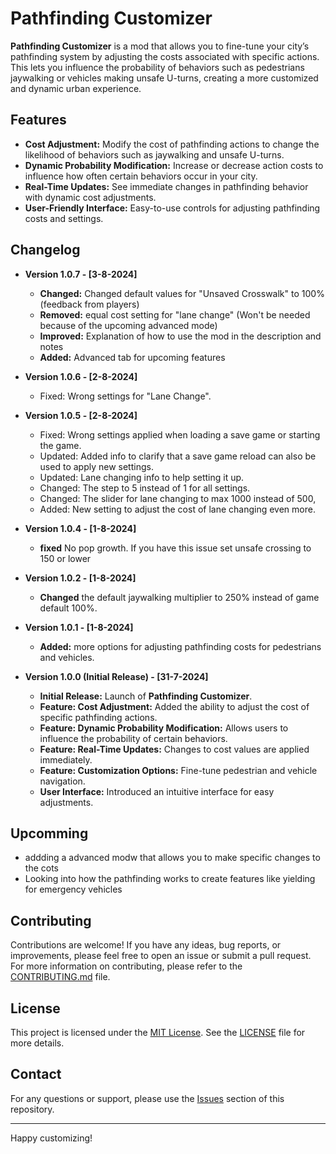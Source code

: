 ﻿# Pathfinding Customizer

**Pathfinding Customizer** is a mod that allows you to fine-tune your city’s pathfinding system by adjusting the costs associated with specific actions. This lets you influence the probability of behaviors such as pedestrians jaywalking or vehicles making unsafe U-turns, creating a more customized and dynamic urban experience.

## Features

- **Cost Adjustment:** Modify the cost of pathfinding actions to change the likelihood of behaviors such as jaywalking and unsafe U-turns.
- **Dynamic Probability Modification:** Increase or decrease action costs to influence how often certain behaviors occur in your city.
- **Real-Time Updates:** See immediate changes in pathfinding behavior with dynamic cost adjustments.
- **User-Friendly Interface:** Easy-to-use controls for adjusting pathfinding costs and settings.

## Changelog
- **Version 1.0.7 - [3-8-2024]**
  - **Changed:** Changed default values for "Unsaved Crosswalk" to 100% (feedback from players)
  - **Removed:** equal cost setting for "lane change" (Won't be needed because of the upcoming advanced mode)
  - **Improved:** Explanation of how to use the mod in the description and notes
  - **Added:** Advanced tab for upcoming features

- **Version 1.0.6 - [2-8-2024]**
    - Fixed: Wrong settings for "Lane Change".
 
- **Version 1.0.5 - [2-8-2024]**
    - Fixed: Wrong settings applied when loading a save game or starting the game.
    - Updated: Added info to clarify that a save game reload can also be used to apply new settings.
    - Updated: Lane changing info to help setting it up.
    - Changed: The step to 5 instead of 1 for all settings.
    - Changed: The slider for lane changing to max 1000 instead of 500,
    - Added: New setting to adjust the cost of lane changing even more.

- **Version 1.0.4 - [1-8-2024]**
    - **fixed** No pop growth. If you have this issue set unsafe crossing to 150 or lower

- **Version 1.0.2 - [1-8-2024]**
    - **Changed** the default jaywalking multiplier to 250% instead of game default 100%.

- **Version 1.0.1 - [1-8-2024]**
    - **Added:** more options for adjusting pathfinding costs for pedestrians and vehicles.

- **Version 1.0.0 (Initial Release) - [31-7-2024]**
    - **Initial Release:** Launch of **Pathfinding Customizer**.
    - **Feature: Cost Adjustment:** Added the ability to adjust the cost of specific pathfinding actions.
    - **Feature: Dynamic Probability Modification:** Allows users to influence the probability of certain behaviors.
    - **Feature: Real-Time Updates:** Changes to cost values are applied immediately.
    - **Feature: Customization Options:** Fine-tune pedestrian and vehicle navigation.
    - **User Interface:** Introduced an intuitive interface for easy adjustments.

## Upcomming
- addding a advanced modw that allows you to make specific changes to the cots
- Looking into how the pathfinding works to create features like yielding for emergency vehicles

## Contributing

Contributions are welcome! If you have any ideas, bug reports, or improvements, please feel free to open an issue or submit a pull request. For more information on contributing, please refer to the [CONTRIBUTING.md](CONTRIBUTING.md) file.

## License

This project is licensed under the [MIT License](LICENSE.txt). See the [LICENSE](LICENSE.txt) file for more details.

## Contact

For any questions or support, please use the [Issues](https://github.com/Programmer-Timmy/PathfindingCustomizer/issues) section of this repository.

---

Happy customizing!
